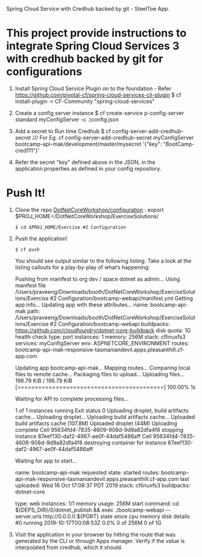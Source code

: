 Spring Cloud Service with Credhub backed by git - SteelToe App.

This project provide instructions to integrate Spring Cloud Services 3 with credhub backed by git for configurations
======================

1.  Install Spring Cloud Service Plugin on to the foundation - Refer https://github.com/pivotal-cf/spring-cloud-services-cli-plugin
       $ cf install-plugin -r CF-Community "spring-cloud-services"

2. Create a config server instance
       $ cf create-service p-config-server standard myConfigServer -c .\config.json

3. Add a secret to Run time Credhub
      $ cf config-server-add-credhub-secret <configserverinstanceName> <appName>/<profile>/<label>/<secret> <Secret in JSON>
        For Eg. cf config-server-add-credhub-secret myConfigServer bootcamp-api-mak/development/master/mysecret '{"key": "BootCamp-cred111"}'

4. Refer the secret "key" defined above in the JSON, in the application.properties as defined in your config repository.


Push It!
========

1.  Clone the repo  [DotNetCoreWorkshop/configuration](https://github.com/pgottam/DotNetCoreWorkshop.git) :
        export $PROJ_HOME=/DotNetCoreWorkshop/ExerciseSolutions/

        $ cd $PROJ_HOME/Exercise #2 Configuration

2.  Push the application!

        $ cf push

    You should see output similar to the following listing. Take a look
    at the listing callouts for a play-by-play of what’s happening:

    Pushing from manifest to org dev / space dotnet as admin...
    Using manifest file /Users/praveeng/Downloads/booth/DotNetCoreWorkshop/ExerciseSolutions/Exercise #2 Configuration/bootcamp-webapi/manifest.yml
    Getting app info...
    Updating app with these attributes...
    name:                bootcamp-api-mak
    path:                /Users/praveeng/Downloads/booth/DotNetCoreWorkshop/ExerciseSolutions/Exercise #2 Configuration/bootcamp-webapi
    buildpacks:
    https://github.com/cloudfoundry/dotnet-core-buildpack
    disk quota:          1G
    health check type:   port
    instances:           1
    memory:              256M
    stack:               cflinuxfs3
    services:
    myConfigServer
    env:
    ASPNETCORE_ENVIRONMENT
    routes:
    bootcamp-api-mak-responsive-tasmaniandevil.apps.pleasanthill.cf-app.com

    Updating app bootcamp-api-mak...
    Mapping routes...
    Comparing local files to remote cache...
    Packaging files to upload...
    Uploading files...
    196.79 KiB / 196.79 KiB [==========================================] 100.00% 1s

    Waiting for API to complete processing files...

    1 of 1 instances running
      Exit status 0
        Uploading droplet, build artifacts cache...
        Uploading droplet...
        Uploading build artifacts cache...
        Uploaded build artifacts cache (107.8M)
        Uploaded droplet (44M)
        Uploading complete
        Cell 95634fd4-7835-4609-908d-9d9a82dfa4f8 stopping instance 87eef130-daf2-4967-ae0f-44daf5486aff
        Cell 95634fd4-7835-4609-908d-9d9a82dfa4f8 destroying container for instance 87eef130-daf2-4967-ae0f-44daf5486aff

     Waiting for app to start...

     name:              bootcamp-api-mak
     requested state:   started
     routes:            bootcamp-api-mak-responsive-tasmaniandevil.apps.pleasanthill.cf-app.com
     last uploaded:     Wed 16 Oct 17:08:37 PDT 2019
     stack:             cflinuxfs3
     buildpacks:        dotnet-core

     type:            web
     instances:       1/1
     memory usage:    256M
     start command:   cd ${DEPS_DIR}/0/dotnet_publish && exec ./bootcamp-webapi
                      --server.urls http://0.0.0.0:${PORT}
          state     since                  cpu    memory      disk      details
     #0   running   2019-10-17T00:08:53Z   0.0%   0 of 256M   0 of 1G   


3.  Visit the application in your browser by hitting the route that was
    generated by the CLI or through Apps manager. Verify if the value is interpolated from credhub, which it should.
